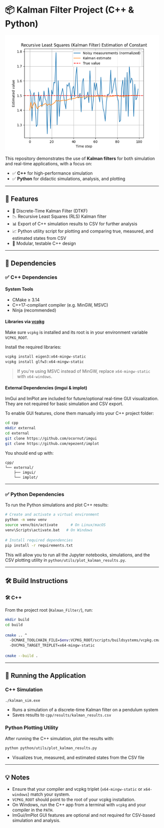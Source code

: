 # 📦 Kalman Filter Project (C++ & Python)

![kalman_estimation](images/kalman_RLS_estimation.png)

This repository demonstrates the use of **Kalman filters** for both simulation and real-time applications, with a focus on:

- ✅ **C++** for high-performance simulation 
- ✅ **Python** for didactic simulations, analysis, and plotting

---

## 🧠 Features

- 📐 Discrete-Time Kalman Filter (DTKF) 
- 📉 Recursive Least Squares (RLS) Kalman filter 
- 📊 Export of C++ simulation results to CSV for further analysis
- 📈 Python utility script for plotting and comparing true, measured, and estimated states from CSV
- 🧪 Modular, testable C++ design

---

## 🔧 Dependencies

### ✅ C++ Dependencies

#### System Tools
- CMake ≥ 3.14
- C++17-compliant compiler (e.g. MinGW, MSVC)
- Ninja (recommended)

#### Libraries via [vcpkg](https://github.com/microsoft/vcpkg)

Make sure `vcpkg` is installed and its root is in your environment variable `VCPKG_ROOT`.

Install the required libraries:

```bash
vcpkg install eigen3:x64-mingw-static
vcpkg install glfw3:x64-mingw-static
```

> If you're using MSVC instead of MinGW, replace `x64-mingw-static` with `x64-windows`.

#### External Dependencies (imgui & implot)

ImGui and ImPlot are included for future/optional real-time GUI visualization. They are not required for basic simulation and CSV export.

To enable GUI features, clone them manually into your C++ project folder:

```bash
cd cpp
mkdir external
cd external
git clone https://github.com/ocornut/imgui
git clone https://github.com/epezent/implot
```

You should end up with:

```
cpp/
└── external/
    ├── imgui/
    └── implot/
```

---

### ✅ Python Dependencies

To run the Python simulations and plot C++ results:

```bash
# Create and activate a virtual environment
python -m venv venv
source venv/bin/activate      # On Linux/macOS
venv\Scripts\activate.bat   # On Windows

# Install required dependencies
pip install -r requirements.txt
```

This will allow you to run all the Jupyter notebooks, simulations, and the CSV plotting utility in `python/utils/plot_kalman_results.py`.

---

## 🛠️ Build Instructions

### 🛠️ C++

From the project root (`Kalman_Filter/`), run:

```bash
mkdir build
cd build

cmake .. ^
  -DCMAKE_TOOLCHAIN_FILE=$env:VCPKG_ROOT/scripts/buildsystems/vcpkg.cmake ^
  -DVCPKG_TARGET_TRIPLET=x64-mingw-static

cmake --build .
```


---

## 🚀 Running the Application

### C++ Simulation

```bash
./kalman_sim.exe
```

- Runs a simulation of a discrete-time Kalman filter on a pendulum system
- Saves results to `cpp/results/kalman_results.csv`

### Python Plotting Utility

After running the C++ simulation, plot the results with:

```bash
python python/utils/plot_kalman_results.py
```

- Visualizes true, measured, and estimated states from the CSV file

---

## 💡 Notes

- Ensure that your compiler and vcpkg triplet (`x64-mingw-static` or `x64-windows`) match your system.
- `VCPKG_ROOT` should point to the root of your vcpkg installation.
- On Windows, run the C++ app from a terminal with `vcpkg` and your compiler in the `PATH`.
- ImGui/ImPlot GUI features are optional and not required for CSV-based simulation and analysis.

